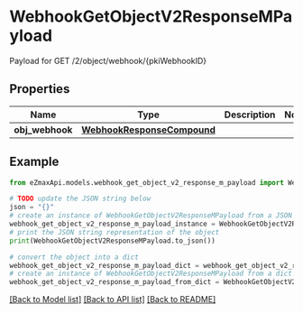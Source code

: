 # WebhookGetObjectV2ResponseMPayload

Payload for GET /2/object/webhook/{pkiWebhookID}

## Properties

Name | Type | Description | Notes
------------ | ------------- | ------------- | -------------
**obj_webhook** | [**WebhookResponseCompound**](WebhookResponseCompound.md) |  | 

## Example

```python
from eZmaxApi.models.webhook_get_object_v2_response_m_payload import WebhookGetObjectV2ResponseMPayload

# TODO update the JSON string below
json = "{}"
# create an instance of WebhookGetObjectV2ResponseMPayload from a JSON string
webhook_get_object_v2_response_m_payload_instance = WebhookGetObjectV2ResponseMPayload.from_json(json)
# print the JSON string representation of the object
print(WebhookGetObjectV2ResponseMPayload.to_json())

# convert the object into a dict
webhook_get_object_v2_response_m_payload_dict = webhook_get_object_v2_response_m_payload_instance.to_dict()
# create an instance of WebhookGetObjectV2ResponseMPayload from a dict
webhook_get_object_v2_response_m_payload_from_dict = WebhookGetObjectV2ResponseMPayload.from_dict(webhook_get_object_v2_response_m_payload_dict)
```
[[Back to Model list]](../README.md#documentation-for-models) [[Back to API list]](../README.md#documentation-for-api-endpoints) [[Back to README]](../README.md)


